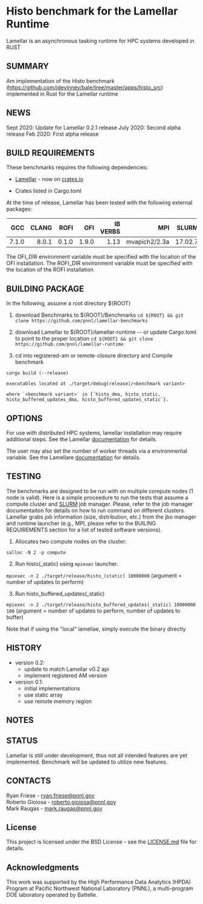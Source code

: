 Histo benchmark for the Lamellar Runtime
=================================================

Lamellar is an asynchronous tasking runtime for HPC systems developed in RUST

SUMMARY
-------

Am implementation of the Histo benchmark (https://github.com/jdevinney/bale/tree/master/apps/histo_src) implemented in Rust for the Lamellar runtime

NEWS
----

Sept 2020: Update for Lamellar 0.2.1 release
July 2020: Second alpha release
Feb 2020: First alpha release

BUILD REQUIREMENTS
------------------

These benchmarks requires the following dependencies:

* [Lamellar](https://github.com/pnnl/lamellar-runtime) - now on [crates.io](https://crates.io/crates/lamellar)

* Crates listed in Cargo.toml

At the time of release, Lamellar has been tested with the following external packages:

| **GCC** | **CLANG** | **ROFI**  | **OFI**   | **IB VERBS**  | **MPI**       | **SLURM** | **LAMELLAR** |
|--------:|----------:|----------:|----------:|--------------:|--------------:|----------:|-------------:|
| 7.1.0   | 8.0.1     | 0.1.0     | 1.9.0     | 1.13          | mvapich2/2.3a | 17.02.7   | 0.2.1        |

The OFI_DIR environment variable must be specified with the location of the OFI installation.
The ROFI_DIR environment variable must be specified with the location of the ROFI installation.

BUILDING PACKAGE
----------------

In the following, assume a root directory ${ROOT}

1. download Benchmarks to ${ROOT}/Benchmarks 
    `cd ${ROOT} && git clone https://github.com/pnnl/lamellar-benchmarks`
2. download Lamellar to ${ROOT}/lamellar-runtime  -- or update Cargo.toml to point to the proper location
    `cd ${ROOT} && git clone https://github.com/pnnl/lamellar-runtime`

3. cd into registered-am or remote-closure directory and Compile benchmark 

`cargo build (--release)`

    executables located at ./target/debug(release)/<benchmark variant>

    where `<benchmark variant>` in {`histo_dma, histo_static, histo_buffered_updates_dma, histo_buffered_updates_static`}.

OPTIONS
-------

For use with distributed HPC systems, lamellar installation may require additional steps.  See the Lamellar [documentation](https://github.com/pnnl/lamellar-runtime#using-lamellar) for details.

The user may also set the number of worker threads via a environmental variable.  See the Lamellare [documentation](https://github.com/pnnl/lamellar-runtime#environment-variables) for details.

TESTING
-------

The benchmarks are designed to be run with on multiple compute nodes (1 node is valid). Here is a simple proceedure to run the tests that assume a compute cluster and [SLURM](https://slurm.schedmd.com) job manager. Please, refer to the job manager documentaiton for details on how to run command on different clusters. Lamellar grabs job information (size, distribution, etc.) from the jbo manager and runtime launcher (e.g., MPI, please refer to the BUILING REQUIREMENTS section for a list of tested software versions).

1. Allocates two compute nodes on the cluster:

`salloc -N 2 -p compute`

2. Run histo(_static) using `mpiexec` launcher.

`mpiexec -n 2 ./target/release/histo_(static) 10000000`  (argument = number of updates to perform)

3. Run histo_buffered_updates(_static)

`mpiexec -n 2 ./target/release/histo_buffered_updates(_static) 10000000 100`  (argument = number of updates to perform, number of updates to buffer)

Note that if using the "local" lamellae, simply execute the binary directly

HISTORY
-------

- version 0.2:
  - update to match Lamellar v0.2 api
  - implement registered AM version
- version 0.1:
  - initial implementations
  - use static array
  - use remote memory region
  
NOTES
-----

STATUS
------

Lamellar is still under development, thus not all intended features are yet
implemented. Benchmark will be updated to utilize new features.

CONTACTS
--------

Ryan Friese     - ryan.friese@pnnl.gov  
Roberto Gioiosa - roberto.gioiosa@pnnl.gov  
Mark Raugas     - mark.raugas@pnnl.gov  

License
-------

This project is licensed under the BSD License - see the [LICENSE.md](LICENSE.md) file for details.

Acknowledgments
---------------

This work was supported by the High Performance Data Analytics (HPDA) Program at Pacific Northwest National Laboratory (PNNL),
a multi-program DOE laboratory operated by Battelle.
